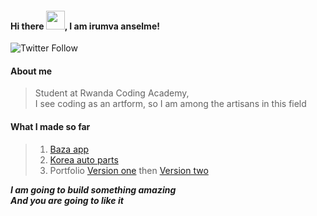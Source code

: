#### Hi there <img src="https://raw.githubusercontent.com/MartinHeinz/MartinHeinz/master/wave.gif" width="30px">, I am irumva anselme!

![Twitter Follow](https://img.shields.io/twitter/follow/officialanselme?style=social)

#### About me
> Student at Rwanda Coding Academy, <br/>
> I see coding as an artform, so I am among the artisans in this field

#### What I made so far
> 1. [Baza app](https://bazapp.tk)
> 2. [Korea auto parts](https://korea-auto-parts-web.vercel.app)
> 3. Portfolio [Version one](http://irumvanselme.cf) then  [Version two](https://irumvanselme.github.io)

***I am going to build something amazing* <br/>
*And you are going to like it***
